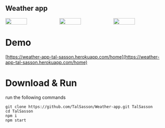 
## Weather app
<div style="display: flex; justify-content: space-around">
  <img src="https://i.ibb.co/NVPjCT3/weather-App-Desktop.png" width="40%"/>
  <img src="https://i.ibb.co/jkRskhr/weather-App-Mobile.png" width="40%"/>
  <img src="https://i.ibb.co/QNrRLf0/weather-App-Fav-Mobile.png" width="40%"/>
</div>

# Demo
[https://weather-app-tal-sasson.herokuapp.com/home](https://weather-app-tal-sasson.herokuapp.com/home)


# Download & Run
run the following commands
```
git clone https://github.com/TalSasson/Weather-app.git TalSasson
cd TalSasson
npm i
npm start
```


